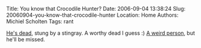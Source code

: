 Title: You know that Crocodile Hunter?
Date: 2006-09-04 13:38:24
Slug: 20060904-you-know-that-crocodile-hunter
Location: Home
Authors: Michiel Scholten
Tags: rant

<p><a href="http://www.smh.com.au/articles/2006/09/04/1157222051588.html">He's dead</a>, stung by a stingray. A worthy dead I guess :) <a href="http://en.wikipedia.org/wiki/Steve_Irwin">A weird person</a>, but he'll be missed.</p>